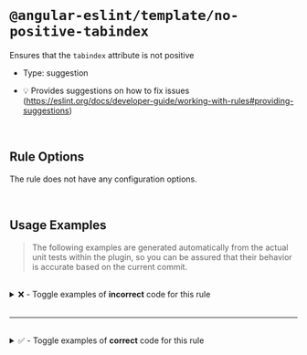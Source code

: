 <!--

  DO NOT EDIT.

  This markdown file was autogenerated using a mixture of the following files as the source of truth for its data:
  - ../../src/rules/no-positive-tabindex.ts
  - ../../tests/rules/no-positive-tabindex/cases.ts

  In order to update this file, it is therefore those files which need to be updated, as well as potentially the generator script:
  - ../../../../tools/scripts/generate-rule-docs.ts

-->

<br>

# `@angular-eslint/template/no-positive-tabindex`

Ensures that the `tabindex` attribute is not positive

- Type: suggestion

- 💡 Provides suggestions on how to fix issues (https://eslint.org/docs/developer-guide/working-with-rules#providing-suggestions)

<br>

## Rule Options

The rule does not have any configuration options.

<br>

## Usage Examples

> The following examples are generated automatically from the actual unit tests within the plugin, so you can be assured that their behavior is accurate based on the current commit.

<br>

<details>
<summary>❌ - Toggle examples of <strong>incorrect</strong> code for this rule</summary>

<br>

#### Default Config

```json
{
  "rules": {
    "@angular-eslint/template/no-positive-tabindex": [
      "error"
    ]
  }
}
```

<br>

#### ❌ Invalid Code

```html
<div tabindex="5"></div>
               ~
```

<br>

---

<br>

#### Default Config

```json
{
  "rules": {
    "@angular-eslint/template/no-positive-tabindex": [
      "error"
    ]
  }
}
```

<br>

#### ❌ Invalid Code

```html
<div [attr.tabindex]="21"></div>
                      ~~
```

</details>

<br>

---

<br>

<details>
<summary>✅ - Toggle examples of <strong>correct</strong> code for this rule</summary>

<br>

#### Default Config

```json
{
  "rules": {
    "@angular-eslint/template/no-positive-tabindex": [
      "error"
    ]
  }
}
```

<br>

#### ✅ Valid Code

```html
<span></span>
```

<br>

---

<br>

#### Default Config

```json
{
  "rules": {
    "@angular-eslint/template/no-positive-tabindex": [
      "error"
    ]
  }
}
```

<br>

#### ✅ Valid Code

```html
<span id="2"></span>
```

<br>

---

<br>

#### Default Config

```json
{
  "rules": {
    "@angular-eslint/template/no-positive-tabindex": [
      "error"
    ]
  }
}
```

<br>

#### ✅ Valid Code

```html
<span tabindex></span>
```

<br>

---

<br>

#### Default Config

```json
{
  "rules": {
    "@angular-eslint/template/no-positive-tabindex": [
      "error"
    ]
  }
}
```

<br>

#### ✅ Valid Code

```html
<span tabindex="-1"></span>
```

<br>

---

<br>

#### Default Config

```json
{
  "rules": {
    "@angular-eslint/template/no-positive-tabindex": [
      "error"
    ]
  }
}
```

<br>

#### ✅ Valid Code

```html
<span tabindex="0"></span>
```

<br>

---

<br>

#### Default Config

```json
{
  "rules": {
    "@angular-eslint/template/no-positive-tabindex": [
      "error"
    ]
  }
}
```

<br>

#### ✅ Valid Code

```html
<span [attr.tabindex]="-1"></span>
```

<br>

---

<br>

#### Default Config

```json
{
  "rules": {
    "@angular-eslint/template/no-positive-tabindex": [
      "error"
    ]
  }
}
```

<br>

#### ✅ Valid Code

```html
<span [attr.tabindex]="0"></span>
```

<br>

---

<br>

#### Default Config

```json
{
  "rules": {
    "@angular-eslint/template/no-positive-tabindex": [
      "error"
    ]
  }
}
```

<br>

#### ✅ Valid Code

```html
<span [attr.tabindex]="tabIndex"></span>
```

<br>

---

<br>

#### Default Config

```json
{
  "rules": {
    "@angular-eslint/template/no-positive-tabindex": [
      "error"
    ]
  }
}
```

<br>

#### ✅ Valid Code

```html
<span [attr.tabindex]="null"></span>
```

<br>

---

<br>

#### Default Config

```json
{
  "rules": {
    "@angular-eslint/template/no-positive-tabindex": [
      "error"
    ]
  }
}
```

<br>

#### ✅ Valid Code

```html
<span [attr.tabindex]="undefined"></span>
```

<br>

---

<br>

#### Default Config

```json
{
  "rules": {
    "@angular-eslint/template/no-positive-tabindex": [
      "error"
    ]
  }
}
```

<br>

#### ✅ Valid Code

```html
<app-test [tabindex]="1"></app-test>
```

</details>

<br>

